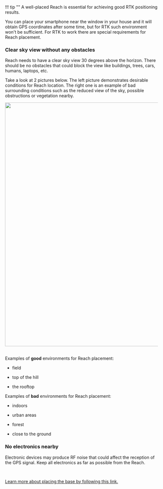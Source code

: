 !!! tip ""
    A well-placed Reach is essential for achieving good RTK positioning results.

You can place your smartphone near the window in your house and it will obtain GPS coordinates after some time, but for RTK such environment won't be sufficient. For RTK to work there are special requirements for Reach placement.

### Clear sky view without any obstacles

Reach needs to have a clear sky view 30 degrees above the horizon. There should be no obstacles that could block the view like buildings, trees, cars, humans, laptops, etc.

Take a look at 2 pictures below. The left picture demonstrates desirable conditions for Reach location. The right one is an example of bad surrounding conditions such as the reduced view of the sky, possible obstructions or vegetation nearby.

<div style="text-align: center;"><img src="../img/placement/Reach-placement-correct-wrong.png" style="width: 800px;"></div><br>

Examples of **good** environments for Reach placement:

* field

* top of the hill

* the rooftop

Examples of **bad** environments for Reach placement: 

* indoors

* urban areas

* forest

* close to the ground


### No electronics nearby

Electronic devices may produce RF noise that could affect the reception of the GPS signal. Keep all electronics as far as possible from the Reach.

<br>

[Learn more about placing the base by following this link.](tutorials/placing-the-base.md)